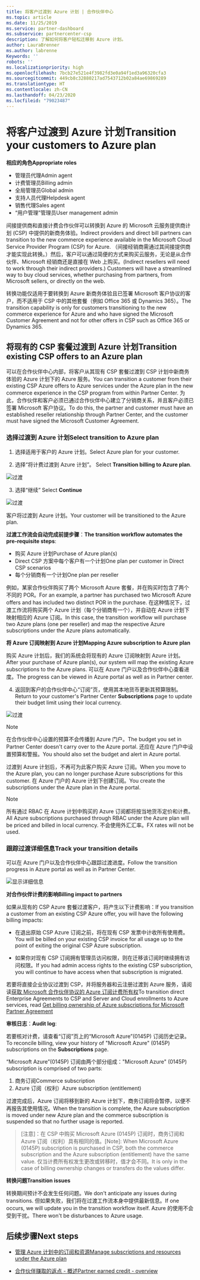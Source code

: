 ```yaml
---
title: 将客户过渡到 Azure 计划 | 合作伙伴中心
ms.topic: article
ms.date: 11/25/2019
ms.service: partner-dashboard
ms.subservice: partnercenter-csp
description: 了解如何将客户轻松迁移到 Azure 计划。
author: LauraBrenner
ms.author: labrenne
Keywords: ''
robots: ''
ms.localizationpriority: high
ms.openlocfilehash: 7bcb27e521e4f3982fd3e0a94f1ed3a96320cfa3
ms.sourcegitcommit: 449cb8c32880217ad7543712b02a84ae69869289
ms.translationtype: HT
ms.contentlocale: zh-CN
ms.lasthandoff: 04/23/2020
ms.locfileid: "79023487"
---
```

# <a name="transition-your-customers-to-azure-plan"></a><span data-ttu-id="efd88-103">将客户过渡到 Azure 计划</span><span class="sxs-lookup"><span data-stu-id="efd88-103">Transition your customers to Azure plan</span></span>

<span data-ttu-id="efd88-104">**相应的角色**</span><span class="sxs-lookup"><span data-stu-id="efd88-104">**Appropriate roles**</span></span>

- <span data-ttu-id="efd88-105">管理员代理</span><span class="sxs-lookup"><span data-stu-id="efd88-105">Admin agent</span></span>
- <span data-ttu-id="efd88-106">计费管理员</span><span class="sxs-lookup"><span data-stu-id="efd88-106">Billing admin</span></span>
- <span data-ttu-id="efd88-107">全局管理员</span><span class="sxs-lookup"><span data-stu-id="efd88-107">Global admin</span></span>
- <span data-ttu-id="efd88-108">支持人员代理</span><span class="sxs-lookup"><span data-stu-id="efd88-108">Helpdesk agent</span></span>
- <span data-ttu-id="efd88-109">销售代理</span><span class="sxs-lookup"><span data-stu-id="efd88-109">Sales agent</span></span>
- <span data-ttu-id="efd88-110">“用户管理”管理员</span><span class="sxs-lookup"><span data-stu-id="efd88-110">User management admin</span></span>

<span data-ttu-id="efd88-111">间接提供商和直接计费合作伙伴可以转换到 Azure 的 Microsoft 云服务提供商计划 (CSP) 中提供的新商务体验。</span><span class="sxs-lookup"><span data-stu-id="efd88-111">Indirect providers and direct bill partners can transition to the new commerce experience available in the Microsoft Cloud Service Provider Program (CSP) for Azure.</span></span> <span data-ttu-id="efd88-112">（间接经销商需通过其间接提供商才能实现此转换。）然后，客户可以通过简便的方式来购买云服务，无论是从合作伙伴、Microsoft 经销商还是直接在 Web 上购买。</span><span class="sxs-lookup"><span data-stu-id="efd88-112">(Indirect resellers will need to work through their indirect providers.) Customers will have a streamlined way to buy cloud services, whether purchasing from partners, from Microsoft sellers, or directly on the web.</span></span>

<span data-ttu-id="efd88-113">转换功能仅适用于要转换到 Azure 新商务体验且已签署 Microsoft 客户协议的客户，而不适用于 CSP 中的其他套餐（例如 Office 365 或 Dynamics 365）。</span><span class="sxs-lookup"><span data-stu-id="efd88-113">The transition capability is only for customers transitioning to the new commerce experience for Azure and who have signed the Microsoft Customer Agreement and not for other offers in CSP such as Office 365 or Dynamics 365.</span></span>

## <a name="transition-existing-csp-offers-to-an-azure-plan"></a><span data-ttu-id="efd88-114">将现有的 CSP 套餐过渡到 Azure 计划</span><span class="sxs-lookup"><span data-stu-id="efd88-114">Transition existing CSP offers to an Azure plan</span></span>

<span data-ttu-id="efd88-115">可以在合作伙伴中心内部，将客户从其现有 CSP 套餐过渡到 CSP 计划中新商务体验的 Azure 计划下的 Azure 服务。</span><span class="sxs-lookup"><span data-stu-id="efd88-115">You can transition a customer from their existing CSP Azure offers to Azure services under the Azure plan in the new commerce experience in the CSP program from within Partner Center.</span></span> <span data-ttu-id="efd88-116">为此，合作伙伴和客户必须已通过合作伙伴中心建立了分销商关系，并且客户必须已签署 Microsoft 客户协议。</span><span class="sxs-lookup"><span data-stu-id="efd88-116">To do this, the partner and customer must have an established reseller relationship through Partner Center, and the customer must have signed the Microsoft Customer Agreement.</span></span>

### <a name="select-transition-to-azure-plan"></a><span data-ttu-id="efd88-117">选择过渡到 Azure 计划</span><span class="sxs-lookup"><span data-stu-id="efd88-117">Select transition to Azure plan</span></span>

1. <span data-ttu-id="efd88-118">选择适用于客户的 Azure 计划。</span><span class="sxs-lookup"><span data-stu-id="efd88-118">Select Azure plan for your customer.</span></span>

2. <span data-ttu-id="efd88-119">选择“将计费过渡到 Azure 计划”。 </span><span class="sxs-lookup"><span data-stu-id="efd88-119">Select **Transition billing to Azure plan**.</span></span>

![过渡](images/azure/transition1.png)

3. <span data-ttu-id="efd88-121">选择“继续” </span><span class="sxs-lookup"><span data-stu-id="efd88-121">Select **Continue**</span></span>

![过渡](images/azure/transition2.png)

<span data-ttu-id="efd88-123">客户将过渡到 Azure 计划。</span><span class="sxs-lookup"><span data-stu-id="efd88-123">Your customer will be transitioned to the Azure plan.</span></span>

<span data-ttu-id="efd88-124">**过渡工作流会自动完成前提步骤**：</span><span class="sxs-lookup"><span data-stu-id="efd88-124">**The transition workflow automates the pre-requisite steps**:</span></span>

- <span data-ttu-id="efd88-125">购买 Azure 计划</span><span class="sxs-lookup"><span data-stu-id="efd88-125">Purchase of Azure plan(s)</span></span>
- <span data-ttu-id="efd88-126">Direct CSP 方案中每个客户有一个计划</span><span class="sxs-lookup"><span data-stu-id="efd88-126">One plan per customer in Direct CSP scenarios</span></span>  
- <span data-ttu-id="efd88-127">每个分销商有一个计划</span><span class="sxs-lookup"><span data-stu-id="efd88-127">One plan per reseller</span></span>  

<span data-ttu-id="efd88-128">例如，某家合作伙伴购买了两个 Microsoft Azure 套餐，并在购买时包含了两个不同的 POR。</span><span class="sxs-lookup"><span data-stu-id="efd88-128">For an example, a partner has purchased two Microsoft Azure offers and has included two distinct POR in the purchase.</span></span> <span data-ttu-id="efd88-129">在这种情况下，过渡工作流将购买两个 Azure 计划（每个分销商有一个），并自动在 Azure 计划下映射相应的 Azure 订阅。</span><span class="sxs-lookup"><span data-stu-id="efd88-129">In this case, the transition workflow will purchase two Azure plans (one per reseller) and map the respective Azure subscriptions under the Azure plans automatically.</span></span>  

<span data-ttu-id="efd88-130">**将 Azure 订阅映射到 Azure 计划**</span><span class="sxs-lookup"><span data-stu-id="efd88-130">**Mapping Azure subscription to Azure plan**</span></span>

<span data-ttu-id="efd88-131">购买 Azure 计划后，我们的系统会将现有的 Azure 订阅映射到 Azure 计划。</span><span class="sxs-lookup"><span data-stu-id="efd88-131">After your purchase of Azure plan(s), our system will map the existing Azure subscriptions to the Azure plans.</span></span> <span data-ttu-id="efd88-132">可以在 Azure 门户以及合作伙伴中心查看进度。</span><span class="sxs-lookup"><span data-stu-id="efd88-132">The progress can be viewed in Azure portal as well as in Partner center.</span></span> 

4. <span data-ttu-id="efd88-133">返回到客户的合作伙伴中心“订阅”页，使用其本地货币更新其预算限制。 </span><span class="sxs-lookup"><span data-stu-id="efd88-133">Return to your customer's Partner Center **Subscriptions** page to update their budget limit using their local currency.</span></span> 

![过渡](images/azure/transition3.png)

>[!NOTE]
><span data-ttu-id="efd88-135">在合作伙伴中心设置的预算不会传播到 Azure 门户。</span><span class="sxs-lookup"><span data-stu-id="efd88-135">The budget you set in Partner Center doesn't carry over to the Azure portal.</span></span> <span data-ttu-id="efd88-136">还应在 Azure 门户中设置预算和警报。</span><span class="sxs-lookup"><span data-stu-id="efd88-136">You should also set the budget and alert in Azure portal.</span></span>

<span data-ttu-id="efd88-137">过渡到 Azure 计划后，不再可为此客户购买 Azure 订阅。</span><span class="sxs-lookup"><span data-stu-id="efd88-137">When you move to the Azure plan, you can no longer purchase Azure subscriptions for this customer.</span></span> <span data-ttu-id="efd88-138">在 Azure 门户的 Azure 计划下创建订阅。</span><span class="sxs-lookup"><span data-stu-id="efd88-138">You create the subscriptions under the Azure plan in the Azure portal.</span></span>

>[!NOTE]
> <span data-ttu-id="efd88-139">所有通过 RBAC 在 Azure 计划中购买的 Azure 订阅都将按当地货币定价和计费。</span><span class="sxs-lookup"><span data-stu-id="efd88-139">All Azure subscriptions purchased through RBAC under the Azure plan will be priced and billed in local currency.</span></span> <span data-ttu-id="efd88-140">不会使用外汇汇率。</span><span class="sxs-lookup"><span data-stu-id="efd88-140">FX rates will not be used.</span></span>

### <a name="track-your-transition-details"></a><span data-ttu-id="efd88-141">跟踪过渡详细信息</span><span class="sxs-lookup"><span data-stu-id="efd88-141">Track your transition details</span></span>

<span data-ttu-id="efd88-142">可以在 Azure 门户以及合作伙伴中心跟踪过渡进度。</span><span class="sxs-lookup"><span data-stu-id="efd88-142">Follow the transition progress in Azure portal as well as in Partner Center.</span></span>

![显示详细信息](images/azure/details1.png)

<span data-ttu-id="efd88-144">**对合作伙伴计费的影响**</span><span class="sxs-lookup"><span data-stu-id="efd88-144">**Billing impact to partners**</span></span>

<span data-ttu-id="efd88-145">如果从现有的 CSP Azure 套餐过渡客户，将产生以下计费影响：</span><span class="sxs-lookup"><span data-stu-id="efd88-145">If you transition a customer from an existing CSP Azure offer, you will have the following billing impacts:</span></span>

- <span data-ttu-id="efd88-146">在退出原始 CSP Azure 订阅之前，将在现有 CSP 发票中计收所有使用费。</span><span class="sxs-lookup"><span data-stu-id="efd88-146">You will be billed on your existing CSP invoice for all usage up to the point of exiting the original CSP Azure subscription.</span></span>

- <span data-ttu-id="efd88-147">如果你对现有 CSP 订阅拥有管理员访问权限，则在迁移该订阅时继续拥有访问权限。</span><span class="sxs-lookup"><span data-stu-id="efd88-147">If you had admin access rights to the existing CSP subscription, you will continue to have access when that subscription is migrated.</span></span>

<span data-ttu-id="efd88-148">若要将直接企业协议过渡到 CSP，并将服务器和云注册过渡到 Azure 服务，请阅读[获取 Microsoft 合作伙伴协议的 Azure 订阅计费所有权](https://docs.microsoft.com/azure/billing/mpa-request-ownership)</span><span class="sxs-lookup"><span data-stu-id="efd88-148">To transition direct Enterprise Agreements to CSP and Server and Cloud enrollments to Azure services, read [Get billing ownership of Azure subscriptions for Microsoft Partner Agreement](https://docs.microsoft.com/azure/billing/mpa-request-ownership)</span></span>

<span data-ttu-id="efd88-149">**审核日志**：</span><span class="sxs-lookup"><span data-stu-id="efd88-149">**Audit log**:</span></span>

<span data-ttu-id="efd88-150">若要核对计费，请查看“订阅”页上的“Microsoft Azure”(0145P) 订阅历史记录。 </span><span class="sxs-lookup"><span data-stu-id="efd88-150">To reconcile billing, view your history of "Microsoft Azure" (0145P) subscriptions on the **Subscriptions** page.</span></span> 

<span data-ttu-id="efd88-151">“Microsoft Azure”(0145P) 订阅由两个部分组成：</span><span class="sxs-lookup"><span data-stu-id="efd88-151">"Microsoft Azure" (0145P) subscription is comprised of two parts:</span></span>
1. <span data-ttu-id="efd88-152">商务订阅</span><span class="sxs-lookup"><span data-stu-id="efd88-152">Commerce subscription</span></span> 
2. <span data-ttu-id="efd88-153">Azure 订阅（权利）</span><span class="sxs-lookup"><span data-stu-id="efd88-153">Azure subscription (entitlement)</span></span>

<span data-ttu-id="efd88-154">过渡完成后，Azure 订阅将移到新的 Azure 计划下，商务订阅将会暂停，以便不再报告其使用情况。</span><span class="sxs-lookup"><span data-stu-id="efd88-154">When the transition is complete, the Azure subscription is moved under new Azure plan and the commerce subscription is suspended so that no further usage is reported.</span></span>  

><span data-ttu-id="efd88-155">[注意]：在 CSP 中购买 Microsoft Azure (0145P) 订阅时，商务订阅和 Azure 订阅（权利）具有相同的值。</span><span class="sxs-lookup"><span data-stu-id="efd88-155">[Note]: When Microsoft Azure (0145P) subscription is purchased in CSP, both the commerce subscription and the Azure subscription (entitlement) have the same value.</span></span> <span data-ttu-id="efd88-156">仅当计费所有权发生更改或转移时，值才会不同。</span><span class="sxs-lookup"><span data-stu-id="efd88-156">It is only in the case of billing ownership changes or transfers do the values differ.</span></span> 

<span data-ttu-id="efd88-157">**转换问题**</span><span class="sxs-lookup"><span data-stu-id="efd88-157">**Transition issues**</span></span>

<span data-ttu-id="efd88-158">转换期间预计不会发生任何问题。</span><span class="sxs-lookup"><span data-stu-id="efd88-158">We don't anticipate any issues during transitions.</span></span> <span data-ttu-id="efd88-159">但如果失败，我们将在过渡工作流本身中提供最新信息。</span><span class="sxs-lookup"><span data-stu-id="efd88-159">If one occurs, we will update you in the transition workflow itself.</span></span> <span data-ttu-id="efd88-160">Azure 的使用不会受到干扰。</span><span class="sxs-lookup"><span data-stu-id="efd88-160">There won't be disturbances to Azure usage.</span></span>  

## <a name="next-steps"></a><span data-ttu-id="efd88-161">后续步骤</span><span class="sxs-lookup"><span data-stu-id="efd88-161">Next steps</span></span>

- [<span data-ttu-id="efd88-162">管理 Azure 计划中的订阅和资源</span><span class="sxs-lookup"><span data-stu-id="efd88-162">Manage subscriptions and resources under the Azure plan</span></span>](azure-plan-manage.md)

- [<span data-ttu-id="efd88-163">合作伙伴赚取的返点 - 概述</span><span class="sxs-lookup"><span data-stu-id="efd88-163">Partner earned credit - overview</span></span>](partner-earned-credit.md)



